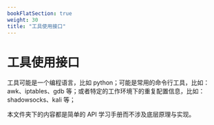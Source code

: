 ```yaml
---
bookFlatSection: true
weight: 30
title: "工具使用接口"
---
```


# 工具使用接口

工具可能是一个编程语言，比如 python；可能是常用的命令行工具，比如：awk、iptables、gdb 等；或者特定的工作环境下的重复配置信息，比如：shadowsocks、kali 等；

本文件夹下的内容都是简单的 API 学习手册而不涉及底层原理与实现。